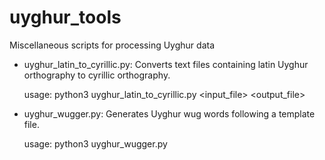 # uyghur_tools
Miscellaneous scripts for processing Uyghur data

* uyghur_latin_to_cyrillic.py: Converts text files containing latin Uyghur orthography to cyrillic orthography.

    usage: python3 uyghur_latin_to_cyrillic.py <input_file> <output_file>

* uyghur_wugger.py: Generates Uyghur wug words following a template file.

    usage: python3 uyghur_wugger.py <template file> <outpfut file>

    ## Template File Format
    Each line is a tab-separated pair: 
        <form template> <number>

    The form template field specifies the general segmental properties of the words. There are currently 6 segment types:

        C: Non-harmonizing consonants
        V: Non-harmonizing vowels
        F: Front vowels
        B: Back vowels
        K: Front dorsals
        Q: Back dorsals

    These can be used in any combination. For example, CFQ would generate three-segment words that start with a non-harmonizing consonant, followed by a front vowel, followed by a back dorsal.

    The number field specifies how many tokens of each template are created.

    The actual segments that go into each segment type slot are chosen uniformly at random from that class of segments. See the source code for details. See wug_templates.txt for an example of the template file.

* uyghur_regexes.txt: Some example regexes for use in a Uyghur corpus searcher

